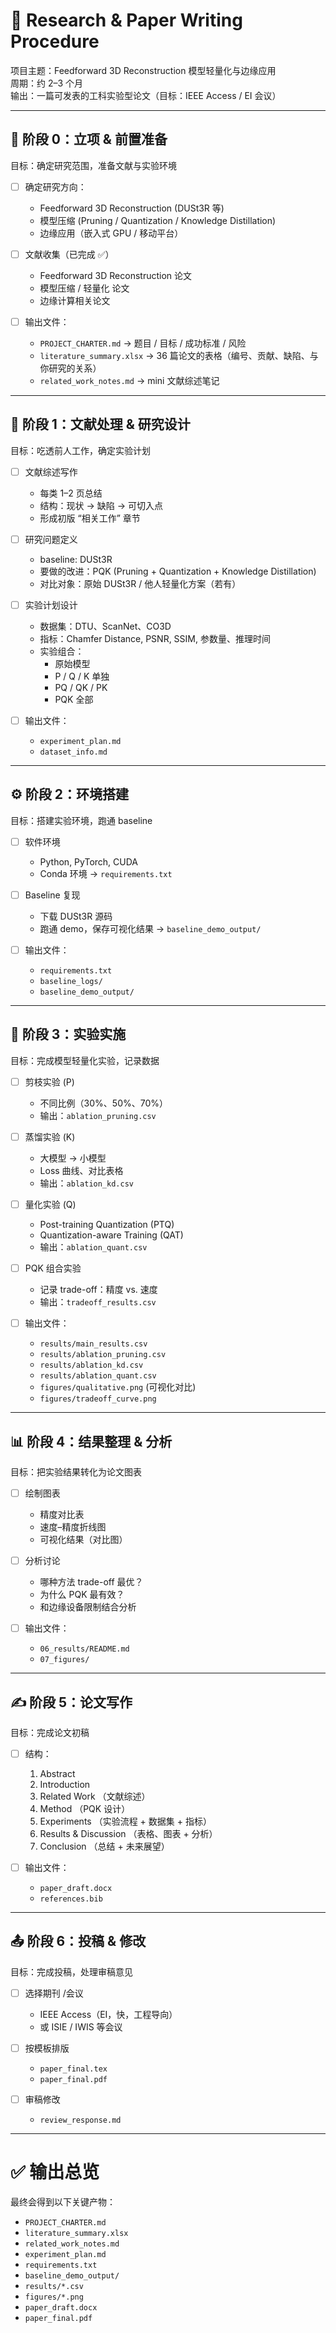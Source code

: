 # 📑 Research & Paper Writing Procedure
项目主题：Feedforward 3D Reconstruction 模型轻量化与边缘应用  
周期：约 2–3 个月  
输出：一篇可发表的工科实验型论文（目标：IEEE Access / EI 会议）

---

## 🎯 阶段 0：立项 & 前置准备
目标：确定研究范围，准备文献与实验环境

- [ ] 确定研究方向：  
  - Feedforward 3D Reconstruction (DUSt3R 等)
  - 模型压缩 (Pruning / Quantization / Knowledge Distillation)
  - 边缘应用（嵌入式 GPU / 移动平台）

- [ ] 文献收集（已完成 ✅）  
  - Feedforward 3D Reconstruction 论文  
  - 模型压缩 / 轻量化 论文  
  - 边缘计算相关论文  

- [ ] 输出文件：
  - `PROJECT_CHARTER.md` → 题目 / 目标 / 成功标准 / 风险
  - `literature_summary.xlsx` → 36 篇论文的表格（编号、贡献、缺陷、与你研究的关系）
  - `related_work_notes.md` → mini 文献综述笔记

---

## 📝 阶段 1：文献处理 & 研究设计
目标：吃透前人工作，确定实验计划

- [ ] 文献综述写作  
  - 每类 1–2 页总结  
  - 结构：现状 → 缺陷 → 可切入点  
  - 形成初版 “相关工作” 章节

- [ ] 研究问题定义  
  - baseline: DUSt3R  
  - 要做的改进：PQK (Pruning + Quantization + Knowledge Distillation)  
  - 对比对象：原始 DUSt3R / 他人轻量化方案（若有）

- [ ] 实验计划设计  
  - 数据集：DTU、ScanNet、CO3D  
  - 指标：Chamfer Distance, PSNR, SSIM, 参数量、推理时间  
  - 实验组合：
    - 原始模型
    - P / Q / K 单独
    - PQ / QK / PK
    - PQK 全部

- [ ] 输出文件：
  - `experiment_plan.md`
  - `dataset_info.md`

---

## ⚙️ 阶段 2：环境搭建
目标：搭建实验环境，跑通 baseline

- [ ] 软件环境  
  - Python, PyTorch, CUDA  
  - Conda 环境 → `requirements.txt`

- [ ] Baseline 复现  
  - 下载 DUSt3R 源码  
  - 跑通 demo，保存可视化结果 → `baseline_demo_output/`

- [ ] 输出文件：
  - `requirements.txt`
  - `baseline_logs/`
  - `baseline_demo_output/`

---

## 🧪 阶段 3：实验实施
目标：完成模型轻量化实验，记录数据

- [ ] 剪枝实验 (P)  
  - 不同比例（30%、50%、70%）  
  - 输出：`ablation_pruning.csv`

- [ ] 蒸馏实验 (K)  
  - 大模型 → 小模型  
  - Loss 曲线、对比表格  
  - 输出：`ablation_kd.csv`

- [ ] 量化实验 (Q)  
  - Post-training Quantization (PTQ)  
  - Quantization-aware Training (QAT)  
  - 输出：`ablation_quant.csv`

- [ ] PQK 组合实验  
  - 记录 trade-off：精度 vs. 速度  
  - 输出：`tradeoff_results.csv`

- [ ] 输出文件：
  - `results/main_results.csv`
  - `results/ablation_pruning.csv`
  - `results/ablation_kd.csv`
  - `results/ablation_quant.csv`
  - `figures/qualitative.png` (可视化对比)
  - `figures/tradeoff_curve.png`

---

## 📊 阶段 4：结果整理 & 分析
目标：把实验结果转化为论文图表

- [ ] 绘制图表  
  - 精度对比表  
  - 速度–精度折线图  
  - 可视化结果（对比图）

- [ ] 分析讨论  
  - 哪种方法 trade-off 最优？  
  - 为什么 PQK 最有效？  
  - 和边缘设备限制结合分析

- [ ] 输出文件：
  - `06_results/README.md`  
  - `07_figures/`

---

## ✍️ 阶段 5：论文写作
目标：完成论文初稿

- [ ] 结构：
  1. Abstract
  2. Introduction
  3. Related Work （文献综述）
  4. Method （PQK 设计）
  5. Experiments （实验流程 + 数据集 + 指标）
  6. Results & Discussion （表格、图表 + 分析）
  7. Conclusion （总结 + 未来展望）

- [ ] 输出文件：
  - `paper_draft.docx`
  - `references.bib`

---

## 📤 阶段 6：投稿 & 修改
目标：完成投稿，处理审稿意见

- [ ] 选择期刊 /会议  
  - IEEE Access（EI，快，工程导向）  
  - 或 ISIE / IWIS 等会议  

- [ ] 按模板排版  
  - `paper_final.tex`  
  - `paper_final.pdf`

- [ ] 审稿修改  
  - `review_response.md`

---

# ✅ 输出总览
最终会得到以下关键产物：
- `PROJECT_CHARTER.md`
- `literature_summary.xlsx`
- `related_work_notes.md`
- `experiment_plan.md`
- `requirements.txt`
- `baseline_demo_output/`
- `results/*.csv`
- `figures/*.png`
- `paper_draft.docx`
- `paper_final.pdf`
